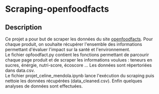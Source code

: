 # Scraping-openfoodfacts

## Description 

Ce projet a pour but de scraper les données du site [openfoodfacts](https://fr.openfoodfacts.org/). Pour chaque produit, on souhaite récupérer l'ensemble des informations permettant d'évaluer l'impact sur la santé et l'environnement.    
Le fichier opfoodfact.py contient les fonctions permettant de parcourir chaque page produit et de scraper les informations voulues : teneurs en sucres, énérgie, nutri-score, écoscore ... Les données sont répertoriées dans data.csv.  
Le fichier projet_celine_mendola.ipynb lance l'exécution du scraping puis nettoie les données récupérées (data_cleaned.csv). Enfin quelques analyses de données sont effectuées. 
